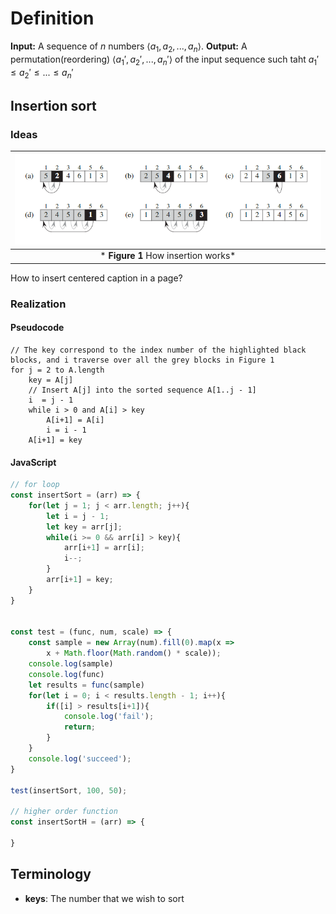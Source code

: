 # Definition
**Input:** A sequence of $n$ numbers $\langle a_1, a_2, ..., a_n \rangle$.
**Output:** A permutation(reordering) $\langle {a_1}', {a_2}', ..., {a_n}' \rangle$ of the input sequence such taht ${a_1}' \leq {a_2}' \leq ... \leq {a_n}'$

## Insertion sort
### Ideas
| ![How insertion sort works](../../assets/insertion-sort.PNG) |
| :--: |
|* **Figure 1** How insertion works*|
How to insert centered caption in a page?
### Realization
#### Pseudocode
```
// The key correspond to the index number of the highlighted black blocks, and i traverse over all the grey blocks in Figure 1
for j = 2 to A.length
    key = A[j]
    // Insert A[j] into the sorted sequence A[1..j - 1]
    i  = j - 1
    while i > 0 and A[i] > key
        A[i+1] = A[i]
        i = i - 1
    A[i+1] = key
```
#### JavaScript
```javascript
// for loop
const insertSort = (arr) => {
    for(let j = 1; j < arr.length; j++){
        let i = j - 1;
        let key = arr[j];
        while(i >= 0 && arr[i] > key){
            arr[i+1] = arr[i];
            i--;
        } 
        arr[i+1] = key;
    }
}


const test = (func, num, scale) => {
    const sample = new Array(num).fill(0).map(x => 
        x + Math.floor(Math.random() * scale));    
    console.log(sample)
    console.log(func)
    let results = func(sample)
    for(let i = 0; i < results.length - 1; i++){
        if([i] > results[i+1]){
            console.log('fail');
            return;
        }
    }
    console.log('succeed');
}

test(insertSort, 100, 50);

// higher order function
const insertSortH = (arr) => {

}
```

## Terminology
- **keys**: The number that we wish to sort
